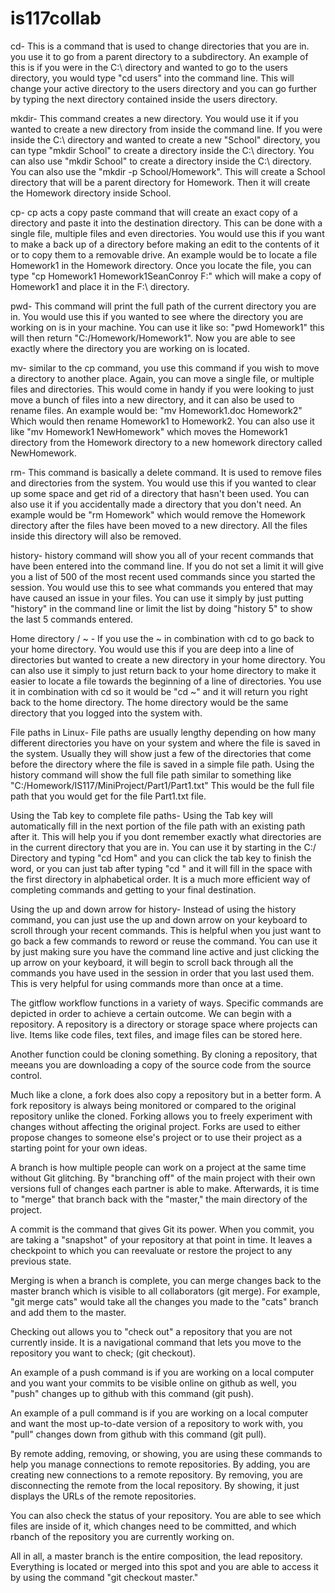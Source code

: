 # is117collab

cd- This is a command that is used to change directories that you are in. you use it to go from a parent directory to a subdirectory. An example of this is if you were in the C:\ directory and wanted to go to the users directory, you would type "cd users" into the command line. This will change your active directory to the users directory and you can go further by typing the next directory contained inside the users directory.

mkdir- This command creates a new directory. You would use it if you wanted to create a new directory from inside the command line. If you were inside the C:\ directory and wanted to create a new "School" directory, you can type "mkdir School" to create a directory inside the C:\ directory. You can also use "mkdir School" to create a directory inside the C:\ directory. You can also use the "mkdir -p School/Homework". This will create a School directory that will be a parent directory for Homework. Then it will create the Homework directory inside School. 

cp- cp acts a copy paste command that will create an exact copy of a directory and paste it into the destination directory. This can be done with a single file, multiple files and even directories. You would use this if you want to make a back up of a directory before making an edit to the contents of it or to copy them to a removable drive. An example would be to locate a file Homework1 in the Homework directory. Once you locate the file, you can type "cp Homework1 Homework1SeanConroy F:\" which will make a copy of Homework1 and place it in the F:\ directory.

pwd- This command will print the full path of the current directory you are in. You would use this if you wanted to see where the directory you are working on is in your machine. You can use it like so: "pwd Homework1" this will then return "C:/Homework/Homework1". Now you are able to see exactly where the directory you are working on is located.

mv- similar to the cp command, you use this command if you wish to move a directory to another place. Again, you can move a single file, or multiple files and directories. This would come in handy if you were looking to just move a bunch of files into a new directory, and it can also be used to rename files. An example would be: "mv Homework1.doc Homework2" Which would then rename Homework1 to Homework2. You can also use it like "mv Homework1 NewHomework" which moves the Homework1 directory from the Homework directory to a new homework directory called NewHomework.

rm- This command is basically a delete command. It is used to remove files and directories from the system. You would use this if you wanted to clear up some space and get rid of a directory that hasn't been used. You can also use it if you accidentally made a directory that you don't need. An example would be "rm Homework" which would remove the Homework directory after the files have been moved to a new directory. All the files inside this directory will also be removed.

history- history command will show you all of your recent commands that have been entered into the command line. If you do not set a limit it will give you a list of 500 of the most recent used commands since you started the session. You would use this to see what commands you entered that may have caused an issue in your files. You can use it simply by just putting "history" in the command line or limit the list by doing "history 5" to show the last 5 commands entered.

Home directory / ~ - If you use the ~ in combination with cd to go back to your home directory. You would use this if you are deep into a line of directories but wanted to create a new directory in your home directory. You can also use it simply to just return back to your home directory to make it easier to locate a file towards the beginning of a line of directories. You use it in combination with cd so it would be "cd ~" and it will return you right back to the home directory. The home directory would be the same directory that you logged into the system with.

File paths in Linux- File paths are usually lengthy depending on how many different directories you have on your system and where the file is saved in the system. Usually they will show just a few of the directories that come before the directory where the file is saved in a simple file path. Using the history command will show the full file path similar to something like "C:/Homework/IS117/MiniProject/Part1/Part1.txt" This would be the full file path that you would get for the file Part1.txt file.

Using the Tab key to complete file paths- Using the Tab key will automatically fill in the next portion of the file path with an existing path after it. This will help you if you dont remember exactly what directories are in the current directory that you are in. You can use it by starting in the C:/ Directory and typing "cd Hom" and you can click the tab key to finish the word, or you can just tab after typing "cd " and it will fill in the space with the first directory in alphabetical order. It is a much more efficient way of completing commands and getting to your final destination.

Using the up and down arrow for history- Instead of using the history command, you can just use the up and down arrow on your keyboard to scroll through your recent commands. This is helpful when you just want to go back a few commands to reword or reuse the command. You can use it by just making sure you have the command line active and just clicking the up arrow on your keyboard, it will begin to scroll back through all the commands you have used in the session in order that you last used them. This is very helpful for using commands more than once at a time.

The gitflow workflow functions in a variety of ways. Specific commands are depicted in order to achieve a certain outcome. We can begin with a repository. A repository is a directory or storage space where projects can live. Items like code files, text files, and image files can be stored here. 

Another function could be cloning something. By cloning a repository, that meeans you are downloading a copy of the source code from the source control.

Much like a clone, a fork does also copy a repository but in a better form. A fork repository is always being monitored or compared to the original repository unlike the cloned. Forking allows you to freely experiment with changes without affecting the original project. Forks are used to either propose changes to someone else's project or to use their project as a starting point for your own ideas.

A branch is how multiple people can work on a project at the same time without Git glitching. By "branching off" of the main project with their own versions full of changes each partner is able to make. Afterwards, it is time to "merge" that branch back with the "master," the main directory of the project. 

A commit is the command that gives Git its power. When you commit, you are taking a "snapshot" of your repository at that point in time. It leaves a checkpoint to which you can reevaluate or restore the project to any previous state.

Merging is when a branch is complete, you can merge changes back to the master branch which is visible to all collaborators (git merge). For example, "git merge cats" would take all the changes you made to the "cats" branch and add them to the master.

Checking out allows you to "check out" a repository that you are not currently inside. It is a navigational command that lets you move to the repository you want to check; (git checkout).

An example of a push command is if you are working on a local computer and you want your commits to be visible online on github as well, you "push" changes up to github with this command (git push).

An example of a pull command is if you are working on a local computer and want the most up-to-date version of a repository to work with, you "pull" changes down from github with this command (git pull).

By remote adding, removing, or showing, you are using these commands to help you manage connections to remote repositories. By adding, you are creating new connections to a remote repository. By removing, you are disconnecting the remote from the local repository. By showing, it just displays the URLs of the remote repositories. 

You can also check the status of your repository. You are able to see which files are inside of it, which changes need to be committed, and which rbanch of the repository you are currently working on.

All in all, a master branch is the entire composition, the lead repository. Everything is located or merged into this spot and you are able to access it by using the command "git checkout master."
